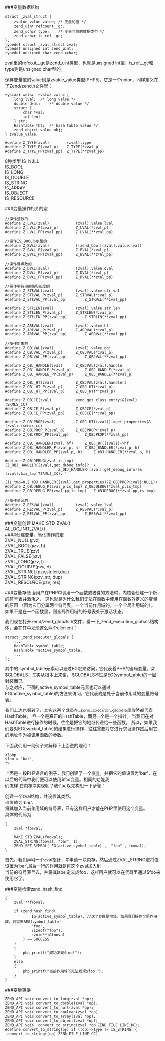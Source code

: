 ###变量数据结构
```
struct _zval_struct {
    zvalue_value value; /* 变量的值 */
    zend_uint refcount__gc;
    zend_uchar type;    /* 变量当前的数据类型 */
    zend_uchar is_ref__gc;
};
typedef struct _zval_struct zval;
typedef unsigned int zend_uint;
typedef unsigned char zend_uchar;
```
zval里的refcout__gc是zend_uint类型，也就是unsigned int型，is_ref__gc和type则是unsigned char型的。

保存变量值的value则是zvalue_value类型(PHP5)，它是一个union，同样定义在了Zend/zend.h文件里：
```
typedef union _zvalue_value {
    long lval;  /* long value */
    double dval;    /* double value */
    struct {
        char *val;
        int len;
    } str;
    HashTable *ht;  /* hash table value */
    zend_object_value obj;
} zvalue_value;

#define Z_TYPE(zval)        (zval).type
#define Z_TYPE_P(zval_p)    Z_TYPE(*zval_p)
#define Z_TYPE_PP(zval_pp)  Z_TYPE(**zval_pp)
```
8种类型
IS_NULL   
IS_BOOL   
IS_LONG   
IS_DOUBLE   
IS_STRING  
IS_ARRAY  
IS_OBJECT  
IS_RESOURCE

###变量操作相关的宏
```
//操作整数的
#define Z_LVAL(zval)            (zval).value.lval
#define Z_LVAL_P(zval_p)        Z_LVAL(*zval_p)
#define Z_LVAL_PP(zval_pp)      Z_LVAL(**zval_pp)
 
//操作IS_BOOL布尔型的
#define Z_BVAL(zval)            ((zend_bool)(zval).value.lval)
#define Z_BVAL_P(zval_p)        Z_BVAL(*zval_p)
#define Z_BVAL_PP(zval_pp)      Z_BVAL(**zval_pp)
 
//操作浮点数的
#define Z_DVAL(zval)            (zval).value.dval
#define Z_DVAL_P(zval_p)        Z_DVAL(*zval_p)
#define Z_DVAL_PP(zval_pp)      Z_DVAL(**zval_pp)
 
//操作字符串的值和长度的
#define Z_STRVAL(zval)          (zval).value.str.val
#define Z_STRVAL_P(zval_p)      Z_STRVAL(*zval_p)
#define Z_STRVAL_PP(zval_pp)        Z_STRVAL(**zval_pp)
 
#define Z_STRLEN(zval)          (zval).value.str.len
#define Z_STRLEN_P(zval_p)      Z_STRLEN(*zval_p)
#define Z_STRLEN_PP(zval_pp)        Z_STRLEN(**zval_pp)
 
#define Z_ARRVAL(zval)          (zval).value.ht
#define Z_ARRVAL_P(zval_p)      Z_ARRVAL(*zval_p)
#define Z_ARRVAL_PP(zval_pp)        Z_ARRVAL(**zval_pp)
 
//操作对象的
#define Z_OBJVAL(zval)          (zval).value.obj
#define Z_OBJVAL_P(zval_p)      Z_OBJVAL(*zval_p)
#define Z_OBJVAL_PP(zval_pp)        Z_OBJVAL(**zval_pp)
 
#define Z_OBJ_HANDLE(zval)      Z_OBJVAL(zval).handle
#define Z_OBJ_HANDLE_P(zval_p)      Z_OBJ_HANDLE(*zval_p)
#define Z_OBJ_HANDLE_PP(zval_p)     Z_OBJ_HANDLE(**zval_p)
 
#define Z_OBJ_HT(zval)          Z_OBJVAL(zval).handlers
#define Z_OBJ_HT_P(zval_p)      Z_OBJ_HT(*zval_p)
#define Z_OBJ_HT_PP(zval_p)     Z_OBJ_HT(**zval_p)
 
#define Z_OBJCE(zval)           zend_get_class_entry(&(zval) TSRMLS_CC)
#define Z_OBJCE_P(zval_p)       Z_OBJCE(*zval_p)
#define Z_OBJCE_PP(zval_pp)     Z_OBJCE(**zval_pp)
 
#define Z_OBJPROP(zval)         Z_OBJ_HT((zval))->get_properties(&(zval) TSRMLS_CC)
#define Z_OBJPROP_P(zval_p)     Z_OBJPROP(*zval_p)
#define Z_OBJPROP_PP(zval_pp)       Z_OBJPROP(**zval_pp)
 
#define Z_OBJ_HANDLER(zval, hf)     Z_OBJ_HT((zval))->hf
#define Z_OBJ_HANDLER_P(zval_p, h)  Z_OBJ_HANDLER(*zval_p, h)
#define Z_OBJ_HANDLER_PP(zval_p, h)     Z_OBJ_HANDLER(**zval_p, h)
 
#define Z_OBJDEBUG(zval,is_tmp)     (Z_OBJ_HANDLER((zval),get_debug_info)?  \
                        Z_OBJ_HANDLER((zval),get_debug_info)(&(zval),&is_tmp TSRMLS_CC): \
                        (is_tmp=0,Z_OBJ_HANDLER((zval),get_properties)?Z_OBJPROP(zval):NULL)) 
#define Z_OBJDEBUG_P(zval_p,is_tmp) Z_OBJDEBUG(*zval_p,is_tmp) 
#define Z_OBJDEBUG_PP(zval_pp,is_tmp)   Z_OBJDEBUG(**zval_pp,is_tmp)
 
//操作资源的
#define Z_RESVAL(zval)          (zval).value.lval
#define Z_RESVAL_P(zval_p)      Z_RESVAL(*zval_p)
#define Z_RESVAL_PP(zval_pp)        Z_RESVAL(**zval_pp)
```

###变量创建
MAKE_STD_ZVAL()  
ALLOC_INIT_ZVAL()  
####创建变量，简化操作的宏  
ZVAL_NULL(pvz)   
ZVAL_BOOL(pzv, b)   
ZVAL_TRUE(pzv)   
ZVAL_FALSE(pzv)   
ZVAL_LONG(pzv, l)  
ZVAL_DOUBLE(pzv, d)  
ZVAL_STRINGL(pzv,str,len,dup)  
ZVAL_STRING(pzv, str, dup)  
ZVAL_RESOURCE(pzv, res)  

###变量存储
当用户在PHP中调用一个函数或者类的方法时，内核会创建一个新的符号表并激活之， 这也就是为什么我们无法在函数中使用在函数外定义的变量的原因 （因为它们分属两个符号表，一个当前作用域的，一个全局作用域的）。 如果不是在一个函数里，则全局作用域的符号表处于激活状态。

我们现在打开Zend/zend_globals.h文件，看一下_zend_execution_globals结构体，会在其中发现这么两个element：
```
struct _zend_executor_globals {
    ...
    HashTable symbol_table;
    HashTable *active_symbol_table;
    ...
};  
```
        
其中的 symbol_table元素可以通过EG宏来访问，它代表着PHP的全局变量，如$GLOBALS，其实从根本上来讲，   $GLOBALS不过是EG(symbol_table)的一层封装而已。  
与之对应，下面的active_symbol_table元素也可以通过EG(active_symbol_table)的方法来访问，它代表的是处于当前作用域的变量符号表。  

我们上边也看到了，其实这两个成员在_zend_executor_globals里虽然都代表HashTable，   但一个是真正的HashTable，而另一个是一个指针。 当我们在对HashTable进行操作的时候，往往是把它的地址传递给一些函数。   所以，如果我们要对EG(symbol_table)的结果进行操作，往往需要对它进行求址操作然后用它的地址作为被调用函数的参数。 

下面我们用一段例子来解释下上面说的理论：  
```
<?php
$foo = 'bar';
?>
```
上面是一段PHP语言的例子，我们创建了一个变量，并把它的值设置为'bar'，在以后的代码中我们便可以使用$foo变量。相同的功能我   
们怎样 在内核中实现呢？我们可以先构思一下步骤：   

创建一个zval结构，并设置其类型。  
设置值为'bar'。  
将其加入当前作用域的符号表，只有这样用户才能在PHP里使用这个变量。   
具体的代码为：  
```
{
    zval *fooval;
 
    MAKE_STD_ZVAL(fooval);
    ZVAL_STRING(fooval, "bar", 1);
    ZEND_SET_SYMBOL( EG(active_symbol_table) ,  "foo" , fooval);
}  
```
首先，我们声明一个zval指针，并申请一块内存。然后通过ZVAL_STRING宏将值设置为‘bar’,最后一行的作用就是将这个zval加入到   
当前的符号表里去，并将其label定义成foo，这样用户就可以在代码里通过$foo来使用它了。  


###变量检索zend_hash_find
```
{
    zval **fooval;
 
    if (zend_hash_find(
            EG(active_symbol_table), //这个参数是地址，如果我们操作全局作用域，则需要&EG(symbol_table)
            "foo",
            sizeof("foo"),
            (void**)&fooval
        ) == SUCCESS
    )
    {
        php_printf("成功发现$foo!");
    }
    else
    {
        php_printf("当前作用域下无法发现$foo.");
    }
} 
```

###变量转换
```
ZEND_API void convert_to_long(zval *op);
ZEND_API void convert_to_double(zval *op);
ZEND_API void convert_to_null(zval *op);
ZEND_API void convert_to_boolean(zval *op);
ZEND_API void convert_to_array(zval *op);
ZEND_API void convert_to_object(zval *op);
ZEND_API void _convert_to_string(zval *op ZEND_FILE_LINE_DC);
#define convert_to_string(op) if ((op)->type != IS_STRING) { _convert_to_string((op) ZEND_FILE_LINE_CC);
```
